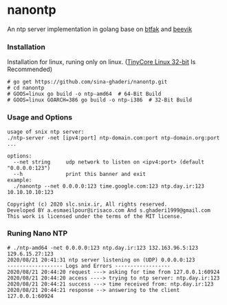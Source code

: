 # nanontp
An ntp server implementation in golang base on [btfak](https://github.com/btfak/sntp) and [beevik](https://github.com/beevik/ntp)  

### Installation
Installation for linux, runing only on linux. ([TinyCore Linux 32-bit](http://tinycorelinux.net/11.x/x86/release) Is Recommended)

```
# go get https://github.com/sina-ghaderi/nanontp.git
# cd nanontp
# GOOS=linux go build -o ntp-amd64  # 64-Bit Build
# GOOS=linux GOARCH=386 go build -o ntp-i386  # 32-Bit Build

```

### Usage and Options
```
usage of snix ntp server:
./ntp-server -net [ipv4:port] ntp-domain.com:port ntp-domain.org:port ...

options:
  --net string     udp network to listen on <ipv4:port> (default "0.0.0.0:123")
  --h              print this banner and exit
example: 
  ./nanontp --net 0.0.0.0:123 time.google.com:123 ntp.day.ir:123 10.10.10.10:123 

Copyright (c) 2020 slc.snix.ir, All rights reserved.
Developed BY a.esmaeilpour@irisaco.com And s.ghaderi1999@gmail.com
This work is licensed under the terms of the MIT license.

```

### Runing Nano NTP
```
# ./ntp-amd64 -net 0.0.0.0:123 ntp.day.ir:123 132.163.96.5:123 129.6.15.27:123
2020/08/21 20:41:31 ntp server listening on (UDP) 0.0.0.0:123
------------------ Logs and Errors ------------------
2020/08/21 20:44:20 request ---> asking for time from 127.0.0.1:60924
2020/08/21 20:44:20 access ----> trying to ntp server: ntp.day.ir:123
2020/08/21 20:44:21 success ---> time received from: ntp.day.ir:123
2020/08/21 20:44:21 response --> answering to the client 127.0.0.1:60924

```
